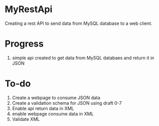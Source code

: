 # MyRestApi
Creating a rest API to send data from MySQL database to a web client.

# Progress
1. simple api created to get data from MySQL databaes and return it in JSON 

# To-do
1. Create a webpage to consume JSON data
2. Create a validation schema for JSON using draft 0-7
3. Enable api return data in XML
4. enable webpage consume data in XML
5. Validate XML
